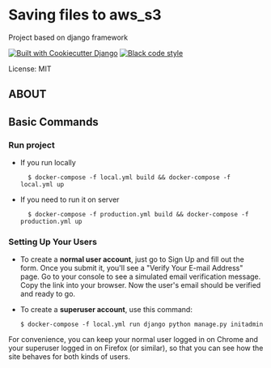 
# Saving files to aws_s3

Project based on django framework

[![Built with Cookiecutter Django](https://img.shields.io/badge/built%20with-Cookiecutter%20Django-ff69b4.svg?logo=cookiecutter)](https://github.com/cookiecutter/cookiecutter-django/)
[![Black code style](https://img.shields.io/badge/code%20style-black-000000.svg)](https://github.com/ambv/black)

License: MIT

## ABOUT

## Basic Commands

### Run project
- If you run locally

        $ docker-compose -f local.yml build && docker-compose -f local.yml up

- If you need to run it on server

        $ docker-compose -f production.yml build && docker-compose -f production.yml up


### Setting Up Your Users

- To create a **normal user account**, just go to Sign Up and fill out the form. Once you submit it, you'll see a "Verify Your E-mail Address" page. Go to your console to see a simulated email verification message. Copy the link into your browser. Now the user's email should be verified and ready to go.

- To create a **superuser account**, use this command:

      $ docker-compose -f local.yml run django python manage.py initadmin

For convenience, you can keep your normal user logged in on Chrome and your superuser logged in on Firefox (or similar), so that you can see how the site behaves for both kinds of users.